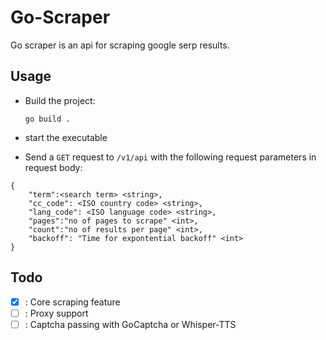 # Go-Scraper

Go scraper is an api for scraping google serp results.

## Usage
- Build the project: 
  ```
  go build .
  ```

- start the executable
- Send a `GET` request to `/v1/api` with the following request parameters in request body:
```
{
    "term":<search term> <string>,
    "cc_code": <ISO country code> <string>,
    "lang_code": <ISO language code> <string>,
    "pages":"no of pages to scrape" <int>,
    "count":"no of results per page" <int>,
    "backoff": "Time for expontential backoff" <int>
}
```

## Todo
- [x] : Core scraping feature
- [ ] : Proxy support
- [ ] : Captcha passing with GoCaptcha or Whisper-TTS